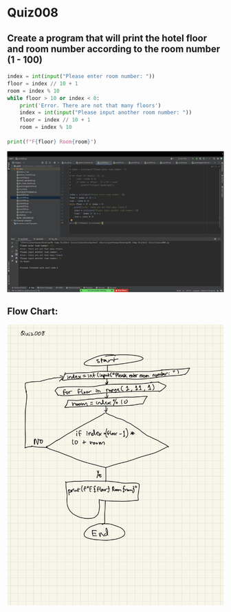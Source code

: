# Quiz008

## Create a program that will print the hotel floor and room number according to the room number (1 - 100)


```.py
index = int(input("Please enter room number: "))
floor = index // 10 + 1
room = index % 10
while floor > 10 or index < 0:
    print('Error. There are not that many floors')
    index = int(input("Please input another room number: "))
    floor = index // 10 + 1
    room = index % 10

print(f"F{floor} Room{room}")
```


![](quiz008.jpg)


## Flow Chart:


![](008flowchart.jpg)


